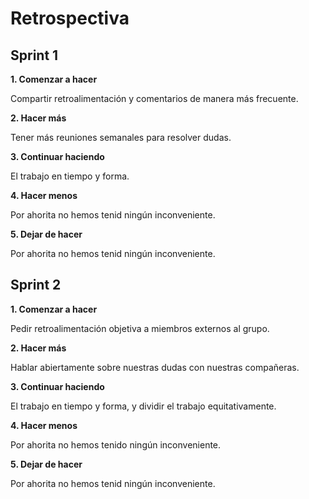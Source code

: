 # Retrospectiva

## Sprint 1

__1. Comenzar a hacer__

Compartir retroalimentación y comentarios de manera más frecuente. 

__2. Hacer más__

Tener más reuniones semanales para resolver dudas.

__3. Continuar haciendo__

El trabajo en tiempo y forma.

__4. Hacer menos__

Por ahorita no hemos tenid ningún inconveniente.

__5. Dejar de hacer__

Por ahorita no hemos tenid ningún inconveniente.


## Sprint 2

__1. Comenzar a hacer__

Pedir retroalimentación objetiva a miembros externos al grupo.

__2. Hacer más__

Hablar abiertamente sobre nuestras dudas con nuestras compañeras.

__3. Continuar haciendo__

El trabajo en tiempo y forma, y dividir el trabajo equitativamente.

__4. Hacer menos__

Por ahorita no hemos tenido ningún inconveniente.

__5. Dejar de hacer__

Por ahorita no hemos tenid ningún inconveniente.
